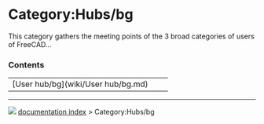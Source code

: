 # Category:Hubs/bg
This category gathers the meeting points of the 3 broad categories of users of FreeCAD\...

### Contents

|     |     |     |
| --- | --- | --- |
| [User hub/bg](wiki/User hub/bg.md) |



---
![](images/Right_arrow.png) [documentation index](../README.md) > Category:Hubs/bg
